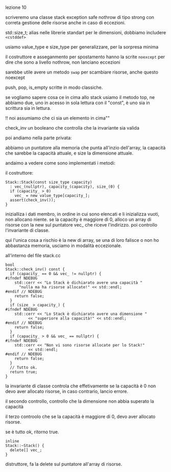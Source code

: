 lezione 10

scriveremo una classe stack exception safe nothrow di tipo strong con correta gestione delle risorse anche in caso di eccezioni.

std::size_t; 
alias nelle librerie standart per le dimensioni, dobbiamo includere ``<cstddef> ``

usiamo value_type e size_type per generalizzare, per la sorpresa minima

il costruttore e asseganmento per spostamento hanno la scrite ``noexcept``  per dire che sono a livello nothrow, non lanciano eccezioni 

sarebbe utile avere un metodo ``swap`` per scambiare risorse, anche questo noexcept

push, pop, is_empty scritte in modo classiche.

se vogliamo sapere cosa ce in cima allo stack usiamo il metodo top, ne abbiamo due, uno in acesso in sola lettura con il "const", è uno sia in scrittura sia in lettura. 

!! noi assumiamo che ci sia un elemento in cima"" 

check_inv un booleano che controlla che la invariante sia valida


poi andiamo nella parte privata:

abbiamo un puntatore alla memoria che punta all'inzio dell'array, la capacità che sarebbe la capacità attuale, e size la dimensione attuale.


andaimo a vedere come sono implementati i metodi:

il costruttore:
````
Stack::Stack(const size_type capacity)
  : vec_(nullptr), capacity_(capacity), size_(0) {
  if (capacity_ > 0)
    vec_ = new value_type[capacity_];
  assert(check_inv());
}
````

inizialliza i dati membro, in ordine in cui sono elencati e li inizializza vuoti, non allocano niente. 
se la capacity è maggiore di 0, alloco un array di risorse con la new sul puntatore vec_ che riceve l'indirizzo. poi controllo l'invariante di classe.

qui l'unica cosa a rischio è la new di array, se una di loro falisce o non ho abbastanza memoria, usciamo in modalità eccezionale. 


all'interno del file stack.cc
````
bool
Stack::check_inv() const {
  if (capacity_ == 0 && vec_ != nullptr) {
#ifndef NDEBUG
    std::cerr << "Lo Stack è dichiarato avere una capacità "
      "nulla ma ha risorse allocate!" << std::endl;
#endif // NDEBUG
    return false;
  }
  if (size_ > capacity_) {
#ifndef NDEBUG
    std::cerr << "Lo Stack è dichiarato avere una dimensione "
	      << "superiore alla capacità!" << std::endl;
#endif // NDEBUG
    return false;
  }
  if (capacity_ > 0 && vec_ == nullptr) {
#ifndef NDEBUG
    std::cerr << "Non vi sono risorse allocate per lo Stack!"
	      << std::endl;
#endif // NDEBUG
    return false;
  }
  // Tutto ok.
  return true;
}
````

la invariante di classe controla che effetivamente se la capacità è 0 non devo aver allocato risorse, in caso contrario, lancio errore.

il secondo controllo, controllo che la dimensione non abbia superato la capacità

il terzo controolo che se la capacità è maggiore di 0, devo aver allocato risorse.

se è tutto ok, ritorno true.


````
inline
Stack::~Stack() {
  delete[] vec_;
}
````
distruttore, fa la delete sul puntatore all'array di risorse.